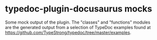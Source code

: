 # typedoc-plugin-docusaurus mocks

Some mock output of the plugin. The "classes" and "functions" modules are the generated output from a selection of TypeDoc examples found at https://github.com/TypeStrong/typedoc/tree/master/examples.
